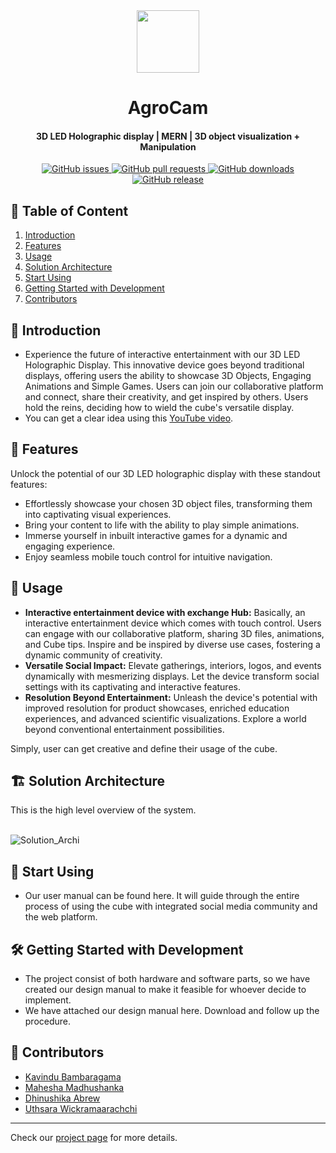 
<div align = "center">
  <image src="docs/images/logo.png" alt ="" width="100px" height="100px">
  <h1 align="center">AgroCam</h1>
</div>

<h4 align="center"> 3D LED Holographic display | MERN | 3D object visualization + Manipulation </h4>

<div align="center">
    <a href="https://github.com/bambara123/Food-Delivery-Website-Project-C0226/issues">
        <img src="https://img.shields.io/github/issues/cepdnaclk/e19-3yp-3d-led-cube-holographical-display" alt="GitHub issues">
    </a>
    <a href="https://github.com/bambara123/Food-Delivery-Website-Project-C0226/pulls">
        <img src="https://img.shields.io/github/issues-pr/cepdnaclk/e19-3yp-3d-led-cube-holographical-display" alt="GitHub pull requests">
    </a>
    <a href="https://github.com/bambara123/Food-Delivery-Website-Project-C0226/releases">
        <img src="https://img.shields.io/github/downloads/cepdnaclk/e19-3yp-3d-led-cube-holographical-display/total" alt="GitHub downloads">
    </a>
    <a href="https://github.com/bambara123/Food-Delivery-Website-Project-C0226/releases">
        <img src="https://img.shields.io/github/v/release/cepdnaclk/e19-3yp-3d-led-cube-holographical-display" alt="GitHub release">
    </a>
</div>

## 📜 Table of Content

<ol style="list-style-type: decimal;">
  <li><a href="#1-introduction">Introduction</a></li>
  <li><a href="#2-features">Features</a></li>
  <li><a href="#3-usage">Usage</a></li>
  <li><a href="#4-solution-architecture">Solution Architecture</a></li>
  <li><a href="#5-start-using">Start Using</a></li>
  <li><a href="#6-getting-started-with-development">Getting Started with Development</a></li>
  <li><a href="#7-contributors">Contributors</a></li>
</ol>

## <a id="1-introduction"></a>🚀 Introduction

- Experience the future of interactive entertainment with our 3D LED Holographic Display. This innovative device goes beyond traditional displays, offering users the ability to showcase 3D Objects, Engaging Animations and Simple Games. Users can join our collaborative platform and connect, share their creativity, and get inspired by others. Users hold the reins, deciding how to wield the cube's versatile display.
- You can get a clear idea using this [YouTube video](https://www.youtube.com/watch?v=jm4SAxpjhGo&t).

## <a id="2-features"></a>🌟 Features

Unlock the potential of our 3D LED holographic display with these standout features:

- Effortlessly showcase your chosen 3D object files, transforming them into captivating visual experiences.
- Bring your content to life with the ability to play simple animations.
- Immerse yourself in inbuilt interactive games for a dynamic and engaging experience.
- Enjoy seamless mobile touch control for intuitive navigation.

## <a id="3-usage"></a>🔧 Usage

- <b>Interactive entertainment device with exchange Hub:</b>  Basically, an interactive entertainment device which comes with touch control. Users can engage with our collaborative platform, sharing 3D files, animations, and Cube tips. Inspire and be inspired by diverse use cases, fostering a dynamic community of creativity.
- <b>Versatile Social Impact:</b>  Elevate gatherings, interiors, logos, and events dynamically with mesmerizing displays. Let the device transform social settings with its captivating and interactive features.
- <b>Resolution Beyond Entertainment:</b> Unleash the device's potential with improved resolution for product showcases, enriched education experiences, and advanced scientific visualizations. Explore a world beyond conventional entertainment possibilities.

Simply, user can get creative and define their usage of the cube.

## <a id="4-solution-architecture"></a>🏗️ Solution Architecture

This is the high level overview of the system.
<br></br>
<p><img src="docs/images/solution.png" alt="Solution_Archi"></p>

## <a id="5-start-using"></a>🎉 Start Using

- Our user manual can be found here. It will guide through the entire process of using the cube with integrated social media community and the web platform.

## <a id="6-getting-started-with-development"></a>🛠️ Getting Started with Development

-  The project consist of both hardware and software parts, so we have created our design manual to make it feasible for whoever decide to implement.
-  We have attached our design manual here. Download and follow up the procedure.

## <a id="7-contributors"></a>👥 Contributors 

- <a href = "https://github.com/Bambara123">Kavindu Bambaragama</a>
- <a href = "https://github.com/Madhushanka00">Mahesha Madhushanka</a>
- <a href = "https://github.com/DhinushikaAbrew">Dhinushika Abrew</a>
- <a href = "https://github.com/uthsaraiw">Uthsara Wickramaarachchi</a>

---

<p>Check our <a href = "https://cepdnaclk.github.io/e19-3yp-3d-led-cube-holographical-display/"> project page</a> for more details.</p>
